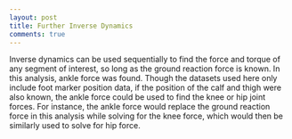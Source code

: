 ```yaml
---
layout: post
title: Further Inverse Dynamics
comments: true
---
```


Inverse dynamics can be used sequentially to find the force and torque of any segment of interest, so long as the ground reaction force is known. In this analysis, ankle force was found. Though the datasets used here only include foot marker position data, if the position of the calf and thigh were also known, the ankle force could be used to find the knee or hip joint forces. For instance, the ankle force would replace the ground reaction force in this analysis while solving for the knee force, which would then be similarly used to solve for hip force. 

